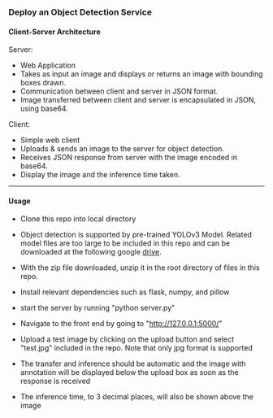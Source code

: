 ### Deploy an Object Detection Service

#### Client-Server Architecture

Server:

- Web Application
- Takes as input an image and displays or returns an image with
  bounding boxes drawn.
- Communication between client and server in JSON format.
- Image transferred between client and server is encapsulated in JSON, using base64.

Client:

- Simple web client
- Uploads & sends an image to the server for object detection.
- Receives JSON response from server with the image encoded in base64.
- Display the image and the inference time taken.

---

#### Usage

- Clone this repo into local directory

- Object detection is supported by pre-trained YOLOv3 Model.
  Related model files are too large to be included in this repo and can be downloaded at the following google [drive](https://drive.google.com/file/d/1xAs9_Du7uwQxadxtrYCcA4YwyvNTJgJd/view?usp=sharing).

- With the zip file downloaded, unzip it in the root directory of files in this repo.
- Install relevant dependencies such as flask, numpy, and pillow
- start the server by running "python server.py"
- Navigate to the front end by going to "http://127.0.0.1:5000/"
- Upload a test image by clicking on the upload button and select "test.jpg" included in the repo. Note that only jpg format is supported
- The transfer and inference should be automatic and the image with annotation will be displayed below the upload box as soon as the response is received
- The inference time, to 3 decimal places, will also be shown above the image
